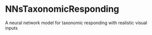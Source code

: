 # NNsTaxonomicResponding
A neural network model for taxonomic responding with realistic visual inputs
